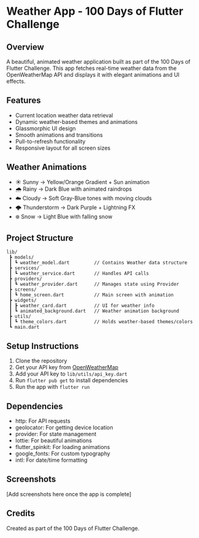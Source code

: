 # Weather App - 100 Days of Flutter Challenge

## Overview
A beautiful, animated weather application built as part of the 100 Days of Flutter Challenge. This app fetches real-time weather data from the OpenWeatherMap API and displays it with elegant animations and UI effects.

## Features
- Current location weather data retrieval
- Dynamic weather-based themes and animations
- Glassmorphic UI design
- Smooth animations and transitions
- Pull-to-refresh functionality
- Responsive layout for all screen sizes

## Weather Animations
- ☀️ Sunny → Yellow/Orange Gradient + Sun animation
- 🌧 Rainy → Dark Blue with animated raindrops
- ☁️ Cloudy → Soft Gray-Blue tones with moving clouds
- 🌩 Thunderstorm → Dark Purple + Lightning FX
- ❄️ Snow → Light Blue with falling snow

## Project Structure
```
lib/
 ┣ models/
 ┃ ┗ weather_model.dart         // Contains Weather data structure
 ┣ services/
 ┃ ┗ weather_service.dart       // Handles API calls
 ┣ providers/
 ┃ ┗ weather_provider.dart      // Manages state using Provider
 ┣ screens/
 ┃ ┗ home_screen.dart           // Main screen with animation
 ┣ widgets/
 ┃ ┣ weather_card.dart          // UI for weather info
 ┃ ┗ animated_background.dart   // Weather animation background
 ┣ utils/
 ┃ ┗ theme_colors.dart          // Holds weather-based themes/colors
 ┗ main.dart
```

## Setup Instructions
1. Clone the repository
2. Get your API key from [OpenWeatherMap](https://openweathermap.org/api)
3. Add your API key to `lib/utils/api_key.dart`
4. Run `flutter pub get` to install dependencies
5. Run the app with `flutter run`

## Dependencies
- http: For API requests
- geolocator: For getting device location
- provider: For state management
- lottie: For beautiful animations
- flutter_spinkit: For loading animations
- google_fonts: For custom typography
- intl: For date/time formatting

## Screenshots
[Add screenshots here once the app is complete]

## Credits
Created as part of the 100 Days of Flutter Challenge. 
 